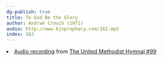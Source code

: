 ```yaml
---
dg-publish: true
title: To God Be the Glory
author: Andraé Crouch (1971)
audio: http://www.kjvprophecy.com/162.mp3
index: 162
---
```


<li><a href=""https://hymnary.org/media/fetch/198932/hymnary/media/UMH/0099_MyTribute_sample.mp3"" class=""sm2_button""></a> <a href=""/media/fetch/198932"">Audio recording</a> from <a href=""/hymn/UMH/99"">The United Methodist Hymnal #99</a></li>